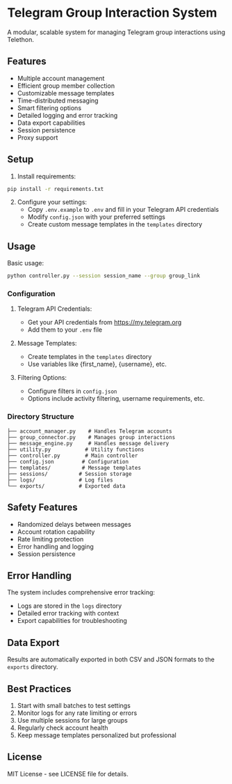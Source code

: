 # Telegram Group Interaction System

A modular, scalable system for managing Telegram group interactions using Telethon.

## Features

- Multiple account management
- Efficient group member collection
- Customizable message templates
- Time-distributed messaging
- Smart filtering options
- Detailed logging and error tracking
- Data export capabilities
- Session persistence
- Proxy support

## Setup

1. Install requirements:
```bash
pip install -r requirements.txt
```

2. Configure your settings:
   - Copy `.env.example` to `.env` and fill in your Telegram API credentials
   - Modify `config.json` with your preferred settings
   - Create custom message templates in the `templates` directory

## Usage

Basic usage:
```bash
python controller.py --session session_name --group group_link
```

### Configuration

1. Telegram API Credentials:
   - Get your API credentials from https://my.telegram.org
   - Add them to your `.env` file

2. Message Templates:
   - Create templates in the `templates` directory
   - Use variables like {first_name}, {username}, etc.

3. Filtering Options:
   - Configure filters in `config.json`
   - Options include activity filtering, username requirements, etc.

### Directory Structure

```
├── account_manager.py    # Handles Telegram accounts
├── group_connector.py    # Manages group interactions
├── message_engine.py     # Handles message delivery
├── utility.py           # Utility functions
├── controller.py        # Main controller
├── config.json         # Configuration
├── templates/          # Message templates
├── sessions/          # Session storage
├── logs/              # Log files
└── exports/           # Exported data
```

## Safety Features

- Randomized delays between messages
- Account rotation capability
- Rate limiting protection
- Error handling and logging
- Session persistence

## Error Handling

The system includes comprehensive error tracking:
- Logs are stored in the `logs` directory
- Detailed error tracking with context
- Export capabilities for troubleshooting

## Data Export

Results are automatically exported in both CSV and JSON formats to the `exports` directory.

## Best Practices

1. Start with small batches to test settings
2. Monitor logs for any rate limiting or errors
3. Use multiple sessions for large groups
4. Regularly check account health
5. Keep message templates personalized but professional

## License

MIT License - see LICENSE file for details.

